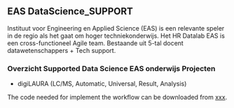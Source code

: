 ## EAS DataScience_SUPPORT
Instituut voor Engineering en Applied Science (EAS) is een relevante speler in de regio als het gaat om hoger techniekonderwijs.
Het HR Datalab EAS is een cross-functioneel Agile team. Bestaande uit  5-tal docent datawetenschappers + Tech support. 


### Overzicht Supported Data Science EAS onderwijs Projecten

* digiLAURA (LC/MS, Automatic, Universal, Result, Analysis) </br>

 The code needed for implement the workflow can be downloaded from [xxx](https://github.com/HR-DataLab-Healthcare/RESEARCH_SUPPORT/tree/main/PROJECTS/QoLEAD/).
